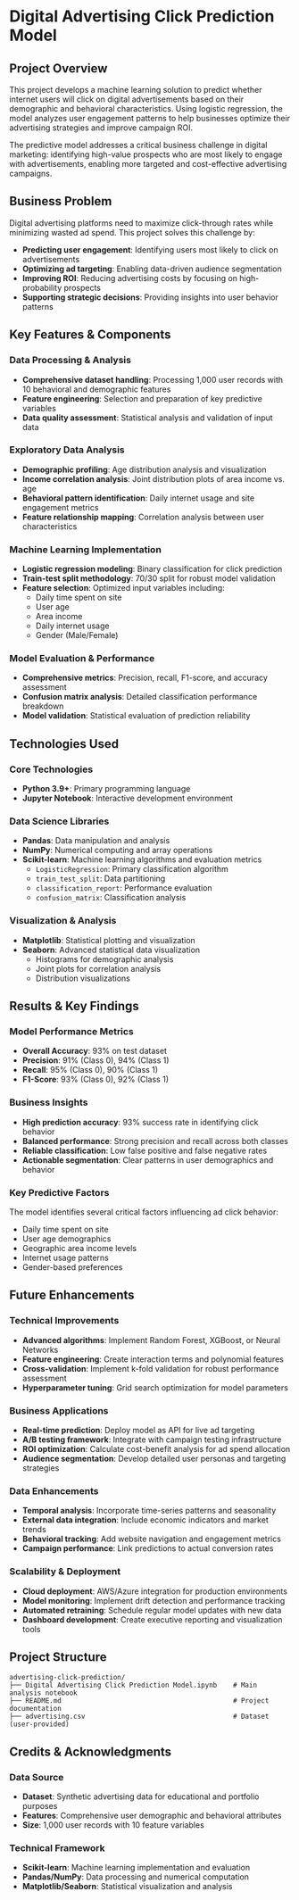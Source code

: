 # Digital Advertising Click Prediction Model

## Project Overview

This project develops a machine learning solution to predict whether internet users will click on digital advertisements based on their demographic and behavioral characteristics. Using logistic regression, the model analyzes user engagement patterns to help businesses optimize their advertising strategies and improve campaign ROI.

The predictive model addresses a critical business challenge in digital marketing: identifying high-value prospects who are most likely to engage with advertisements, enabling more targeted and cost-effective advertising campaigns.

## Business Problem

Digital advertising platforms need to maximize click-through rates while minimizing wasted ad spend. This project solves this challenge by:

- **Predicting user engagement**: Identifying users most likely to click on advertisements
- **Optimizing ad targeting**: Enabling data-driven audience segmentation
- **Improving ROI**: Reducing advertising costs by focusing on high-probability prospects
- **Supporting strategic decisions**: Providing insights into user behavior patterns

## Key Features & Components

### Data Processing & Analysis
- **Comprehensive dataset handling**: Processing 1,000 user records with 10 behavioral and demographic features
- **Feature engineering**: Selection and preparation of key predictive variables
- **Data quality assessment**: Statistical analysis and validation of input data

### Exploratory Data Analysis
- **Demographic profiling**: Age distribution analysis and visualization
- **Income correlation analysis**: Joint distribution plots of area income vs. age
- **Behavioral pattern identification**: Daily internet usage and site engagement metrics
- **Feature relationship mapping**: Correlation analysis between user characteristics

### Machine Learning Implementation
- **Logistic regression modeling**: Binary classification for click prediction
- **Train-test split methodology**: 70/30 split for robust model validation
- **Feature selection**: Optimized input variables including:
  - Daily time spent on site
  - User age
  - Area income
  - Daily internet usage
  - Gender (Male/Female)

### Model Evaluation & Performance
- **Comprehensive metrics**: Precision, recall, F1-score, and accuracy assessment
- **Confusion matrix analysis**: Detailed classification performance breakdown
- **Model validation**: Statistical evaluation of prediction reliability

## Technologies Used

### Core Technologies
- **Python 3.9+**: Primary programming language
- **Jupyter Notebook**: Interactive development environment

### Data Science Libraries
- **Pandas**: Data manipulation and analysis
- **NumPy**: Numerical computing and array operations
- **Scikit-learn**: Machine learning algorithms and evaluation metrics
  - `LogisticRegression`: Primary classification algorithm
  - `train_test_split`: Data partitioning
  - `classification_report`: Performance evaluation
  - `confusion_matrix`: Classification analysis

### Visualization & Analysis
- **Matplotlib**: Statistical plotting and visualization
- **Seaborn**: Advanced statistical data visualization
  - Histograms for demographic analysis
  - Joint plots for correlation analysis
  - Distribution visualizations

## Results & Key Findings

### Model Performance Metrics
- **Overall Accuracy**: 93% on test dataset
- **Precision**: 91% (Class 0), 94% (Class 1)
- **Recall**: 95% (Class 0), 90% (Class 1)
- **F1-Score**: 93% (Class 0), 92% (Class 1)

### Business Insights
- **High prediction accuracy**: 93% success rate in identifying click behavior
- **Balanced performance**: Strong precision and recall across both classes
- **Reliable classification**: Low false positive and false negative rates
- **Actionable segmentation**: Clear patterns in user demographics and behavior

### Key Predictive Factors
The model identifies several critical factors influencing ad click behavior:
- Daily time spent on site
- User age demographics
- Geographic area income levels
- Internet usage patterns
- Gender-based preferences

## Future Enhancements

### Technical Improvements
- **Advanced algorithms**: Implement Random Forest, XGBoost, or Neural Networks
- **Feature engineering**: Create interaction terms and polynomial features
- **Cross-validation**: Implement k-fold validation for robust performance assessment
- **Hyperparameter tuning**: Grid search optimization for model parameters

### Business Applications
- **Real-time prediction**: Deploy model as API for live ad targeting
- **A/B testing framework**: Integrate with campaign testing infrastructure
- **ROI optimization**: Calculate cost-benefit analysis for ad spend allocation
- **Audience segmentation**: Develop detailed user personas and targeting strategies

### Data Enhancements
- **Temporal analysis**: Incorporate time-series patterns and seasonality
- **External data integration**: Include economic indicators and market trends
- **Behavioral tracking**: Add website navigation and engagement metrics
- **Campaign performance**: Link predictions to actual conversion rates

### Scalability & Deployment
- **Cloud deployment**: AWS/Azure integration for production environments
- **Model monitoring**: Implement drift detection and performance tracking
- **Automated retraining**: Schedule regular model updates with new data
- **Dashboard development**: Create executive reporting and visualization tools

## Project Structure
```
advertising-click-prediction/
├── Digital Advertising Click Prediction Model.ipynb    # Main analysis notebook
├── README.md                                           # Project documentation
├── advertising.csv                                     # Dataset (user-provided)
```

## Credits & Acknowledgments

### Data Source
- **Dataset**: Synthetic advertising data for educational and portfolio purposes
- **Features**: Comprehensive user demographic and behavioral attributes
- **Size**: 1,000 user records with 10 feature variables

### Technical Framework
- **Scikit-learn**: Machine learning implementation and evaluation
- **Pandas/NumPy**: Data processing and numerical computation
- **Matplotlib/Seaborn**: Statistical visualization and analysis



